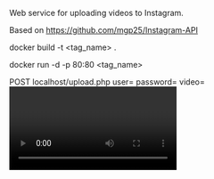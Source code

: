 Web service for uploading videos to Instagram.

Based on https://github.com/mgp25/Instagram-API

docker build -t <tag_name> . 

docker run -d -p 80:80 <tag_name>

POST localhost/upload.php
    user=<username>
    password=<password>
    video=<video url>
    caption=<text>
